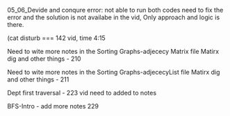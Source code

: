05_06_Devide and conqure error: not able to run both codes need to fix the error
and the solution is not availabe in the vid, 
Only approach and logic is there.


(cat disturb === 142 vid, time 4:15


Need to wite more notes in the Sorting Graphs-adjececy Matrix file 
Matirx dig and other things  - 210

Need to wite more notes in the Sorting Graphs-adjececyList file 
Matirx dig and other things - 211


Dept first traversal - 223 vid need to added to notes

BFS-Intro - add more notes 229
